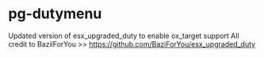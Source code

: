 # pg-dutymenu
Updated version of esx_upgraded_duty to enable ox_target support
All credit to BazilForYou >> https://github.com/BaziForYou/esx_upgraded_duty

